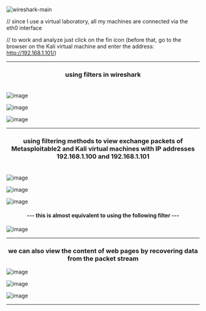 
![wireshark-main](https://github.com/user-attachments/assets/c252fa28-3cc9-442b-ab00-e462b805db4e)

// since I use a virtual laboratory, all my machines are connected via the eth0 interface

// to work and analyze just click on the fin icon (before that, go to the browser on the Kali virtual machine and enter the address: http://192.168.1.101/)

----

<h3 align="center">using filters in wireshark<br><br></h3>


![image](https://github.com/user-attachments/assets/afc60028-7451-426c-855e-a7a32f9116bd)

![image](https://github.com/user-attachments/assets/56f19580-cd1f-4f0d-a89b-7b37f35317d9)

![image](https://github.com/user-attachments/assets/c008e532-aa86-46fd-8abb-52a0db5894bd)

----

<h3 align="center">using filtering methods to view exchange packets of Metasploitable2 and Kali virtual machines with IP addresses 192.168.1.100 and 192.168.1.101<br><br></h3>

![image](https://github.com/user-attachments/assets/00665a1c-8c00-4a70-9aec-887724f473af)

![image](https://github.com/user-attachments/assets/b7114c08-54c3-477c-8501-16f226c1bb65)

![image](https://github.com/user-attachments/assets/c3aa6f10-338e-4124-ba42-e78880a2521b)

<h4 align="center">--- this is almost equivalent to using the following filter ---</h4>

![image](https://github.com/user-attachments/assets/1b62551d-adc0-4171-af7a-d50559e82bdc)

----

<h3 align="center">we can also view the content of web pages by recovering data from the packet stream</h3>

![image](https://github.com/user-attachments/assets/9a995a08-d6de-4183-a2b4-22325a866a37)

![image](https://github.com/user-attachments/assets/8b33d407-937c-4941-a3eb-fbac787bdd19)

![image](https://github.com/user-attachments/assets/91462293-13ca-4efc-8897-eca0d9291d1f)

----
